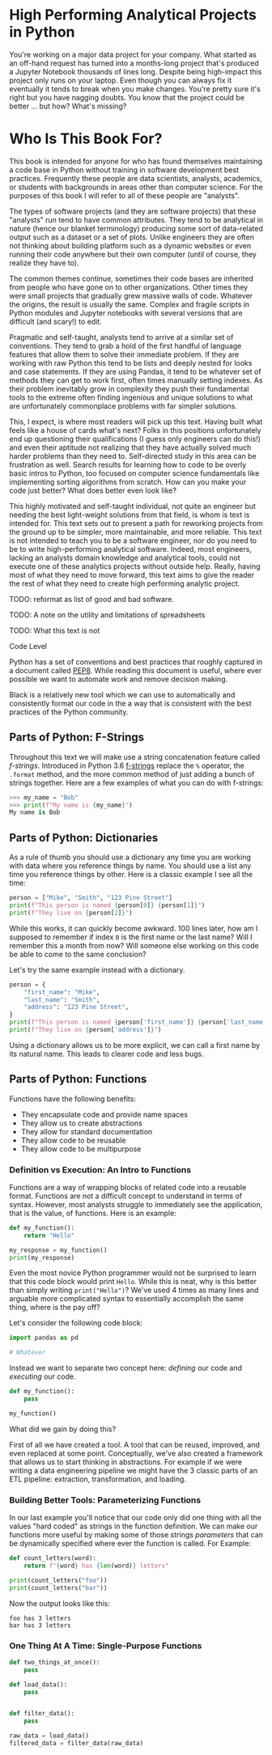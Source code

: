 # High Performing Analytical Projects in Python

You're working on a major data project for your company.
What started as an off-hand request has turned into a months-long project that's produced a Jupyter Notebook thousands of lines long.
Despite being high-impact this project only runs on your laptop.
Even though you can always fix it eventually it tends to break when you make changes.
You're pretty sure it's right but you have nagging doubts.
You know that the project could be better ...
but how? What's missing?

# Who Is This Book For?

This book is intended for anyone for who has found themselves maintaining a code base in Python without training in software development best practices.
Frequently these people are data scientists, analysts, academics, or students with backgrounds in areas other than computer science.
For the purposes of this book I will refer to all of these people are "analysts".


The types of software projects (and they are software projects) that these "analysts" run tend to have common attributes.
They tend to be analytical in nature (hence our blanket terminology) producing some sort of data-related output such as a dataset or a set of plots.
Unlike engineers they are often not thinking about building platform such as a dynamic websites or even running their code anywhere but their own computer (until of course, they realize they have to).

The common themes continue, sometimes their code bases are inherited from people who have gone on to other organizations.
Other times they were small projects that gradually grew massive walls of code.
Whatever the origins, the result is usually the same.
Complex and fragile scripts in Python modules and Jupyter notebooks with several versions that are difficult (and scary!) to edit.


Pragmatic and self-taught, analysts tend to arrive at a similar set of conventions.
They tend to grab a hold of the first handful of language features that allow them to solve their immediate problem.
If they are working with raw Python this tend to be lists and deeply nested for looks and case statements.
If they are using Pandas, it tend to be whatever set of methods they can get to work first, often times manually setting indexes.
As their problem inevitably grow in complexity they push their fundamental tools to the extreme often finding ingenious and unique solutions to what are unfortunately commonplace problems with far simpler solutions.

This, I expect, is where most readers will pick up this text.
Having built what feels like a house of cards what's next? Folks in this positions unfortunately end up questioning their qualifications (I guess only engineers can do this!) and even their aptitude not realizing that they have actually solved much harder problems than they need to.
Self-directed study in this area can be frustration as well.
Search results for learning how to code to be overly basic intros to Python, too focused on computer science fundamentals like implementing sorting algorithms from scratch.
How can you make your code just better? What does better even look like?

This highly motivated and self-taught individual, not quite an engineer but needing the best light-weight solutions from that field, is whom is text is intended for.
This text sets out to present a path for reworking projects from the ground up to be simpler, more maintainable, and more reliable.
This text is not intended to teach you to be a software engineer, nor do you need to be to write high-performing analytical software.
Indeed, most engineers, lacking an analysts domain knowledge and analytical tools, could not execute one of these analytics projects without outside help.
Really, having most of what they need to move forward, this text aims to give the reader the rest of what they need to create high performing analytic project.

TODO: reformat as list of good and bad software.

TODO: A note on the utility and limitations of spreadsheets

TODO: What this text is not

Code Level

Python has a set of conventions and best practices that roughly captured in a document called [PEP8](link).
While reading this document is useful, where ever possible we want to automate work and remove decision making.

Black is a relatively new tool which we can use to automatically and consistently format our code in the a way that is consistent with the best practices of the Python community.

## Parts of Python: F-Strings

Throughout this text we will make use a string concatenation feature called _f-strings_.
Introduced in Python 3.6 [f-strings](https://www.python.org/dev/peps/pep-0498/) replace the `%` operator, the `.format` method, and the more common method of just adding a bunch of strings together.
Here are a few examples of what you can do with f-strings:

```python
>>> my_name = "Bob"
>>> print(f"My name is {my_name}")
My name is Bob
```

## Parts of Python: Dictionaries

As a rule of thumb you should use a dictionary any time you are working with data where you reference things by name.
You should use a list any time you reference things by other.
Here is a classic example I see all the time: 

```python
person = ["Mike", "Smith", "123 Pine Street"]
print(f"This person is named {person[0]} {person[1]}")
print(f"They live on {person[2]}")
```

While this works, it can quickly become awkward.
100 lines later, how am I supposed to remember if index `0` is the first name or the last name? Will I remember this a month from now? Will someone else working on this code be able to come to the same conclusion? 

Let's try the same example instead with a dictionary.

```python
person = {
	"first_name": "Mike",
	"last_name": "Smith",
	"address": "123 Pine Street",
}
print(f"This person is named {person['first_name']} {person['last_name']}")
print(f"They live on {person['address']}")
```

Using a dictionary allows us to be more explicit, we can call a first name by its natural name.
This leads to clearer code and less bugs.

## Parts of Python: Functions

Functions have the following benefits:

 - They encapsulate code and provide name spaces
 - They allow us to create abstractions
 - They allow for standard documentation
 - They allow code to be reusable
 - They allow code to be multipurpose

### Definition vs Execution: An Intro to Functions

Functions are a way of wrapping blocks of related code into a reusable format.
Functions are not a difficult concept to understand in terms of syntax.
However, most analysts struggle to immediately see the application, that is the value, of functions.
Here is an example:


```python
def my_function():
	return "Hello"

my_response = my_function()
print(my_response)
```

Even the most novice Python programmer would not be surprised to learn that this code block would print `Hello`.
While this is neat, why is this better than simply writing `print("Hello")`? We've used 4 times as many lines and arguable more complicated syntax to essentially accomplish the same thing, where is the pay off?

Let's consider the following code block:

```python
import pandas as pd 

# Whatever
```

Instead we want to separate two concept here: _defining_ our code and _executing_ our code.


```python
def my_function():
	pass

my_function()
```

What did we gain by doing this?

First of all we have created a tool.
A tool that can be reused, improved, and even replaced at some point.
Conceptually, we've also created a framework that allows us to start thinking in abstractions.
For example if we were writing a data engineering pipeline we might have the 3 classic parts of an ETL pipeline: extraction, transformation, and loading.



### Building Better Tools: Parameterizing Functions

In our last example you'll notice that our code only did one thing with all the values "hard coded" as strings in the function definition.
We can make our functions more useful by making some of those strings _parameters_ that can be dynamically specified where ever the function is called.
For Example:

```python
def count_letters(word):
    return f"{word} has {len(word)} letters"

print(count_letters("foo"))
print(count_letters("bar"))
```

Now the output looks like this:

```
foo has 3 letters
bar has 3 letters
```


### One Thing At A Time: Single-Purpose Functions

```python
def two_things_at_once():
	pass
```

```python
def load_data():
	pass


def filter_data():
	pass

raw_data = load_data()
filtered_data = filter_data(raw_data)
```